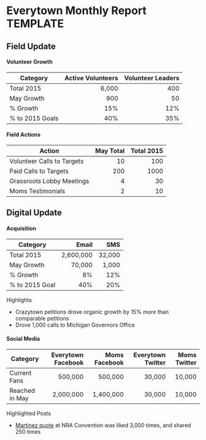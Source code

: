 
Everytown Monthly Report TEMPLATE
===============================

Field Update
---------------

#### Volunteer Growth

Category | Active Volunteers | Volunteer Leaders
---- | -------------------: | ---------------------:
Total 2015 | 6,000 |  400
May Growth | 900 | 50
% Growth  | 15% | 12%
% to 2015 Goals | 40% | 35%

#### Field Actions

Action | May Total | Total 2015
--------| ------------: | -----------:
Volunteer Calls to Targets | 10 | 100
Paid Calls to Targets | 200 | 1000
Grassroots Lobby Meetings | 4 | 30
Moms Testimonials | 2 | 10


Digital Update
-----------------

#### Acquisition

Category | Email | SMS
---- | -----: | ------:
Total 2015 | 2,600,000 | 32,000
May Growth | 70,000 | 1,000
% Growth | 8% | 12%
% to 2015 Goal | 40% | 20%

Highlights

- Crazytown petitions drove organic growth by 15% more than comparable petitions
- Drove 1,000 calls to Michigan Governors Office

#### Social Media

Category | Everytown Facebook | Moms Facebook | Everytown Twitter | Moms Twitter
---- | -------: | ---------: | --------: | ---------: 
Current Fans | 500,000 | 500,000 | 30,000 | 10,000
Reached in May | 2,000,000 | 1,400,000 | 30,000 | 10,000

Highlighted Posts

 - [Martinez quote](https://www.facebook.com/EverytownUSA/posts/622992097801620) at NRA Convention was liked 3,000 times, and shared 250 times



